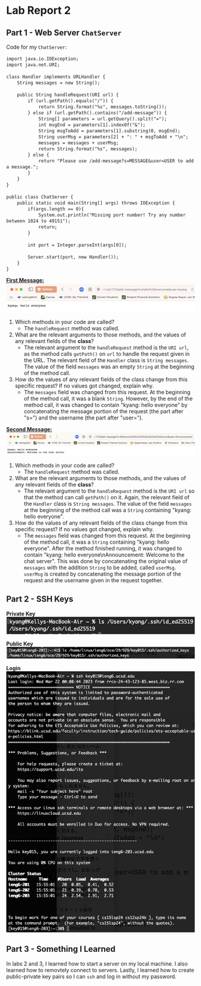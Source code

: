 # Lab Report 2
## Part 1 - Web Server `ChatServer`
Code for my `ChatServer`: 
```
import java.io.IOException;
import java.net.URI;

class Handler implements URLHandler {
    String messages = new String();

    public String handleRequest(URI url) {
        if (url.getPath().equals("/")) {
            return String.format("%s", messages.toString());
        } else if (url.getPath().contains("/add-message")) {
            String[] parameters = url.getQuery().split("=");
            int msgEnd = parameters[1].indexOf("&");
            String msgToAdd = parameters[1].substring(0, msgEnd);
            String userMsg = parameters[2] + ": " + msgToAdd + "\n";
            messages = messages + userMsg;
            return String.format("%s", messages);
        } else {
            return "Please use /add-message?s=MESSAGE&user=USER to add a message.";
        }
    }
}

public class ChatServer {
    public static void main(String[] args) throws IOException {
        if(args.length == 0){
            System.out.println("Missing port number! Try any number between 1024 to 49151");
            return;
        }

        int port = Integer.parseInt(args[0]);

        Server.start(port, new Handler());
    }
}
```
<ins>**First Message:**</ins>
![First message sent on ChatServer](lab2Images/chatServerImage1.png) 
1. Which methods in your code are called?
    * The `handleRequest` method was called. 
2. What are the relevant arguments to those methods, and the values of any relevant fields of the **class**?
    * The relevant argument to the `handleRequest` method is the `URI url`, as the method calls `getPath()` on `url` to handle the request given in the URL. The relevant field of the `Handler` class is `String messages`. The value of the field `messages` was an empty `String` at the beginning of the method call.
3. How do the values of any relevant fields of the class change from this specific request? If no values got changed, explain why.
    * The `messages` field was changed from this request. At the beginning of the method call, it was a blank `String`. However, by the end of the method call, it was changed to contain "kyang: hello everyone" by concatenating the message portion of the request (the part after "s=") and the username (the part after "user="). 

<ins>**Second Message:**</ins>
![Second message sent on ChatServer](lab2Images/chatServerImage2.png)
1. Which methods in your code are called?
    * The `handleRequest` method was called. 
2. What are the relevant arguments to those methods, and the values of any relevant fields of the **class**?
    * The relevant argument to the `handleRequest` method is the `URI url` so that the method can call `getPath()` on it. Again, the relevant field of the `Handler` class is `String messages`. The value of the field `messages` at the beginning of the method call was a `String` containing "kyang: hello everyone". 
3. How do the values of any relevant fields of the class change from this specific request? If no values got changed, explain why.
    * The `messages` field was changed from this request. At the beginning of the method call, it was a `String` containing "kyang: hello everyone". After the method finished running, it was changed to contain "kyang: hello everyone\nAnnouncement: Welcome to the chat server". This was done by concatenating the original value of `messages` with the addition `String` to be added, called `userMsg`. `userMsg` is created by concatenating the message portion of the request and the username given in the request together. 

## Part 2 - SSH Keys
**Private Key**
![Abs. Path for Public Key](lab2Images/lsPrivateKey.png)

**Public Key**
![Abs. Path for Private Key](lab2Images/lsPublicKey.png)

**Login**
![Login for ieng6 without password](lab2Images/noPassword.png)

## Part 3 - Something I Learned
In labs 2 and 3, I learned how to start a server on my local machine. I also learned how to removtely connect to servers. Lastly, I learned how to create public-private key pairs so I can `ssh` and log in without my password.
